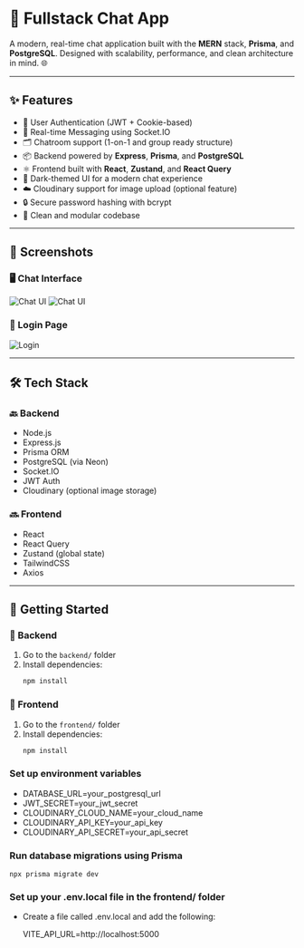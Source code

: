 # 💬 Fullstack Chat App

A modern, real-time chat application built with the **MERN** stack, **Prisma**, and **PostgreSQL**. Designed with scalability, performance, and clean architecture in mind. 🌐

---

## ✨ Features

- 🔐 User Authentication (JWT + Cookie-based)
- 💬 Real-time Messaging using Socket.IO
- 🗂️ Chatroom support (1-on-1 and group ready structure)
- 📦 Backend powered by **Express**, **Prisma**, and **PostgreSQL**
- ⚛️ Frontend built with **React**, **Zustand**, and **React Query**
- 🌈 Dark-themed UI for a modern chat experience
- ☁️ Cloudinary support for image upload (optional feature)
- 🔒 Secure password hashing with bcrypt
- 🧼 Clean and modular codebase

---

## 📸 Screenshots

### 🖥️ Chat Interface

![Chat UI](./assets/chat.png)
![Chat UI](./assets/chatpage.png)

### 🔐 Login Page

![Login](./assets/signin.png)



---

## 🛠️ Tech Stack

### 🔙 Backend

- Node.js
- Express.js
- Prisma ORM
- PostgreSQL (via Neon)
- Socket.IO
- JWT Auth
- Cloudinary (optional image storage)

### 🔜 Frontend

- React
- React Query
- Zustand (global state)
- TailwindCSS
- Axios

---

## 🚀 Getting Started

### 🧰 Backend

1. Go to the `backend/` folder
2. Install dependencies:
   ```bash
   npm install

  ### 🧰 Frontend

1. Go to the `frontend/` folder
2. Install dependencies:
   ```bash
   npm install

 ### Set up environment variables

 - DATABASE_URL=your_postgresql_url
 - JWT_SECRET=your_jwt_secret
 - CLOUDINARY_CLOUD_NAME=your_cloud_name
 - CLOUDINARY_API_KEY=your_api_key
 - CLOUDINARY_API_SECRET=your_api_secret

 ### Run database migrations using Prisma
    npx prisma migrate dev

### Set up your .env.local file in the frontend/ folder

 - Create a file called .env.local and add the following:

    VITE_API_URL=http://localhost:5000
    

